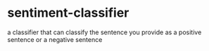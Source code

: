 # sentiment-classifier
a classifier that can classify the sentence you  provide as a positive sentence or a negative sentence

